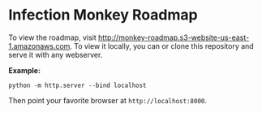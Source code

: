 # Infection Monkey Roadmap

To view the roadmap, visit
http://monkey-roadmap.s3-website-us-east-1.amazonaws.com. To view it locally,
you can or clone this repository and serve it with any webserver.

**Example:**

```
python -m http.server --bind localhost
```

Then point your favorite browser at `http://localhost:8000`.
